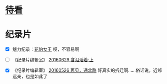 # [待看](https://github.com/noteMay/blog/issues/40)

# 纪录片

- [x] 魅力纪录：[花豹女王](https://www.bilibili.com/video/BV1Gs411a76W/)
哎，不容易啊

- [ ] 《纪录片编辑室》 [20160629 含泪活着·上](http://jishi.cctv.com/2016/06/29/VIDEkf7hLfh7M6cK1oRJQbbF160629.shtml)

- [x] 《纪录片编辑室》 [20160526 再见，通北路](https://jishi.cctv.com/2016/05/26/VIDEKOHZYnABMYy8usRFDxf3160526.shtml)
好真实的拆迁啊……俗话说，近邻远亲，也是如此了